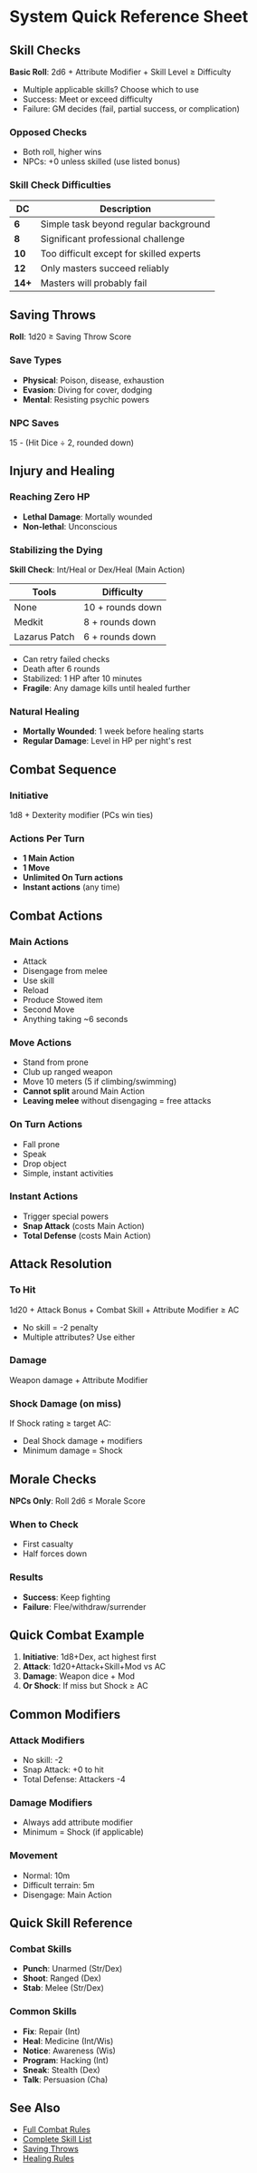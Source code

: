 # System Quick Reference Sheet

## Skill Checks

**Basic Roll**: 2d6 + Attribute Modifier + Skill Level ≥ Difficulty

- Multiple applicable skills? Choose which to use
- Success: Meet or exceed difficulty
- Failure: GM decides (fail, partial success, or complication)

### Opposed Checks
- Both roll, higher wins
- NPCs: +0 unless skilled (use listed bonus)

### Skill Check Difficulties

| DC | Description |
|----|-------------|
| **6** | Simple task beyond regular background |
| **8** | Significant professional challenge |
| **10** | Too difficult except for skilled experts |
| **12** | Only masters succeed reliably |
| **14+** | Masters will probably fail |

## Saving Throws

**Roll**: 1d20 ≥ Saving Throw Score

### Save Types
- **Physical**: Poison, disease, exhaustion
- **Evasion**: Diving for cover, dodging
- **Mental**: Resisting psychic powers

### NPC Saves
15 - (Hit Dice ÷ 2, rounded down)

## Injury and Healing

### Reaching Zero HP
- **Lethal Damage**: Mortally wounded
- **Non-lethal**: Unconscious

### Stabilizing the Dying
**Skill Check**: Int/Heal or Dex/Heal (Main Action)

| Tools | Difficulty |
|-------|------------|
| None | 10 + rounds down |
| Medkit | 8 + rounds down |
| Lazarus Patch | 6 + rounds down |

- Can retry failed checks
- Death after 6 rounds
- Stabilized: 1 HP after 10 minutes
- **Fragile**: Any damage kills until healed further

### Natural Healing
- **Mortally Wounded**: 1 week before healing starts
- **Regular Damage**: Level in HP per night's rest

## Combat Sequence

### Initiative
1d8 + Dexterity modifier (PCs win ties)

### Actions Per Turn
- **1 Main Action**
- **1 Move**
- **Unlimited On Turn actions**
- **Instant actions** (any time)

## Combat Actions

### Main Actions
- Attack
- Disengage from melee
- Use skill
- Reload
- Produce Stowed item
- Second Move
- Anything taking ~6 seconds

### Move Actions
- Stand from prone
- Club up ranged weapon
- Move 10 meters (5 if climbing/swimming)
- **Cannot split** around Main Action
- **Leaving melee** without disengaging = free attacks

### On Turn Actions
- Fall prone
- Speak
- Drop object
- Simple, instant activities

### Instant Actions
- Trigger special powers
- **Snap Attack** (costs Main Action)
- **Total Defense** (costs Main Action)

## Attack Resolution

### To Hit
1d20 + Attack Bonus + Combat Skill + Attribute Modifier ≥ AC

- No skill = -2 penalty
- Multiple attributes? Use either

### Damage
Weapon damage + Attribute Modifier

### Shock Damage (on miss)
If Shock rating ≥ target AC:
- Deal Shock damage + modifiers
- Minimum damage = Shock

## Morale Checks

**NPCs Only**: Roll 2d6 ≤ Morale Score

### When to Check
- First casualty
- Half forces down

### Results
- **Success**: Keep fighting
- **Failure**: Flee/withdraw/surrender

## Quick Combat Example

1. **Initiative**: 1d8+Dex, act highest first
2. **Attack**: 1d20+Attack+Skill+Mod vs AC
3. **Damage**: Weapon dice + Mod
4. **Or Shock**: If miss but Shock ≥ AC

## Common Modifiers

### Attack Modifiers
- No skill: -2
- Snap Attack: +0 to hit
- Total Defense: Attackers -4

### Damage Modifiers
- Always add attribute modifier
- Minimum = Shock (if applicable)

### Movement
- Normal: 10m
- Difficult terrain: 5m
- Disengage: Main Action

## Quick Skill Reference

### Combat Skills
- **Punch**: Unarmed (Str/Dex)
- **Shoot**: Ranged (Dex)
- **Stab**: Melee (Str/Dex)

### Common Skills
- **Fix**: Repair (Int)
- **Heal**: Medicine (Int/Wis)
- **Notice**: Awareness (Wis)
- **Program**: Hacking (Int)
- **Sneak**: Stealth (Dex)
- **Talk**: Persuasion (Cha)

## See Also
- [Full Combat Rules](combat-rules.md)
- [Complete Skill List](../rulebook/reference/character-creation/skills/)
- [Saving Throws](saving-throws.md)
- [Healing Rules](healing-and-recovery.md)